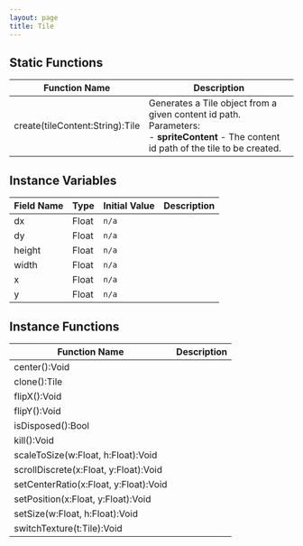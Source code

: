 ```yaml
---
layout: page
title: Tile
---
```


## Static Functions

| Function Name | Description |
| --------------- | ------------- |
| create(tileContent:String):Tile | Generates a Tile object from a given content id path.<br>Parameters:<br>- **spriteContent** - The content id path of the tile to be created. |


## Instance Variables

| Field Name | Type | Initial Value | Description |
| ------------ | ------ | --------------- | ------------- |
| dx | Float | `n/a` |  |
| dy | Float | `n/a` |  |
| height | Float | `n/a` |  |
| width | Float | `n/a` |  |
| x | Float | `n/a` |  |
| y | Float | `n/a` |  |


## Instance Functions

| Function Name | Description |
| --------------- | ------------- |
| center():Void |  |
| clone():Tile |  |
| flipX():Void |  |
| flipY():Void |  |
| isDisposed():Bool |  |
| kill():Void |  |
| scaleToSize(w:Float, h:Float):Void |  |
| scrollDiscrete(x:Float, y:Float):Void |  |
| setCenterRatio(x:Float, y:Float):Void |  |
| setPosition(x:Float, y:Float):Void |  |
| setSize(w:Float, h:Float):Void |  |
| switchTexture(t:Tile):Void |  |


